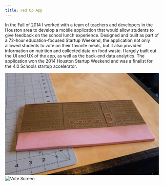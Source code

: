 ```yaml
---
title: Fed Up App
---
```


In the Fall of 2014 I worked with a team of teachers and developers in the Houston area to develop a mobile application that would allow students to give feedback on the school lunch experience. Designed and built as part of a 72-hour education-focused Startup Weekend, the application not only allowed students to vote on their favorite meals, but it also provided information on nutrition and collected data on food waste. I largely built out the UI and UX of the app, as well as the back-end data analytics. The application won the 2014 Houston Startup Weekend and was a finalist for the 4.0 Schools startup accelerator.

![Landing Screen](assets/img/work/proj-2/img1.jpg)
![Vote Screen](assets/img/work/proj-2/img2.png)
